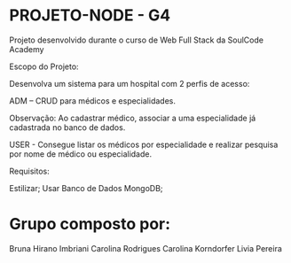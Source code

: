 # PROJETO-NODE - G4

Projeto desenvolvido durante o curso de Web Full Stack da SoulCode Academy

Escopo do Projeto:

Desenvolva um sistema para um hospital com 2 perfis de acesso:

ADM – CRUD para médicos e especialidades.

Observação: Ao cadastrar médico, associar a uma especialidade já cadastrada no banco de dados.

USER - Consegue listar os médicos por especialidade e realizar pesquisa por nome de médico ou especialidade.


Requisitos:

Estilizar;
Usar Banco de Dados MongoDB;

# Grupo composto por:
Bruna Hirano Imbriani
Carolina Rodrigues
Carolina Korndorfer
Livia Pereira
